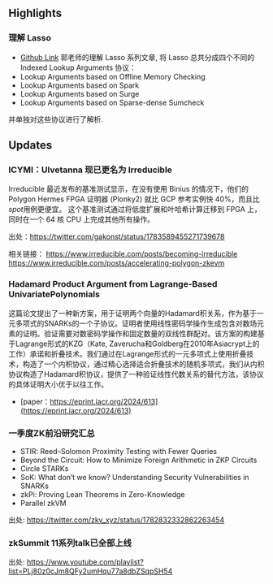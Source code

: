 ## Highlights

### 理解 Lasso
- [Github Link](https://github.com/sec-bit/learning-zkp/blob/develop/lookup-arguments/lasso-zh/lasso-0.md)
郭老师的理解 Lasso 系列文章, 将 Lasso 总共分成四个不同的 Indexed Lookup Arguments 协议：
- Lookup Arguments based on Offline Memory Checking
- Lookup Arguments based on Spark
- Lookup Arguments based on Surge
- Lookup Arguments based on Sparse-dense Sumcheck

并单独对这些协议进行了解析.



## Updates

### ICYMI：Ulvetanna 现已更名为 Irreducible
Irreducible 最近发布的基准测试显示，在没有使用 Binius 的情况下，他们的 Polygon Hermes FPGA 证明器 (Plonky2) 就比 GCP 参考实例快 40%，而且比*spot*用例更便宜。
这个基准测试通过将低度扩展和叶哈希计算迁移到 FPGA 上，同时在一个 64 核 CPU 上完成其他所有操作。

出处：https://twitter.com/gakonst/status/1783589455271739678

相关链接：
https://www.irreducible.com/posts/becoming-irreducible
https://www.irreducible.com/posts/accelerating-polygon-zkevm

### Hadamard Product Argument from Lagrange-Based UnivariatePolynomials

这篇论文提出了一种新方案，用于证明两个向量的Hadamard积关系，作为基于一元多项式的SNARKs的一个子协议。证明者使用线性密码学操作生成包含对数场元素的证明。验证需要对数密码学操作和固定数量的双线性群配对。该方案的构建基于Lagrange形式的KZG（Kate, Zaverucha和Goldberg在2010年Asiacrypt上的工作）承诺和折叠技术。我们通过在Lagrange形式的一元多项式上使用折叠技术，构造了一个内积协议，通过精心选择适合折叠技术的随机多项式，我们从内积协议构造了Hadamard积协议，提供了一种验证线性代数关系的替代方法，该协议的具体证明大小优于以往工作。

- [paper：https://eprint.iacr.org/2024/613](https://eprint.iacr.org/2024/613)

### 一季度ZK前沿研究汇总
- STIR: Reed–Solomon Proximity Testing with Fewer Queries
- Beyond the Circuit: How to Minimize Foreign Arithmetic in ZKP Circuits
- Circle STARKs
- SoK: What don’t we know? Understanding Security Vulnerabilities in SNARKs
- zkPi: Proving Lean Theorems in Zero-Knowledge
- Parallel zkVM

出处: https://twitter.com/zkv_xyz/status/1782832332862263454

### zkSummit 11系列talk已全部上线
出处: https://www.youtube.com/playlist?list=PLj80z0cJm8QFy2umHqu77a8dbZSqpSH54
